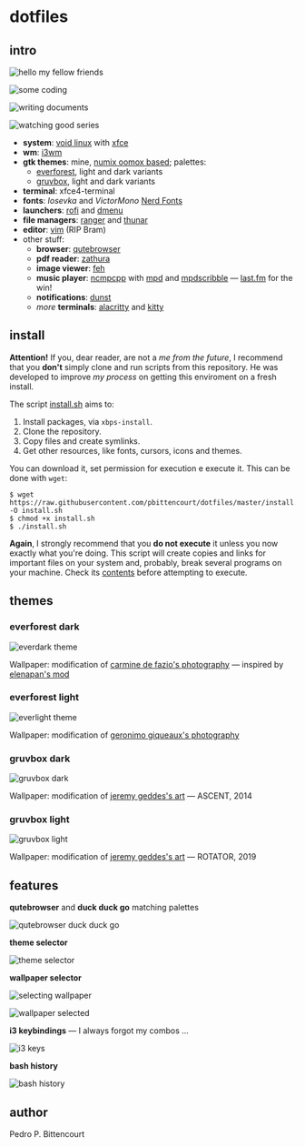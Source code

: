 # dotfiles

## intro

![hello my fellow friends](shots/01_start.png)

![some coding](shots/08_workflow.png)

![writing documents](shots/09_workflow.png)

![watching good series](shots/10_workflow.png)

- **system**: [void linux](https://voidlinux.org) with [xfce](https://docs.xfce.org/start)
- **wm**: [i3wm](https://i3wm.org)
- **gtk themes**: mine, [numix oomox based](https://github.com/themix-project/themix-gui); palettes:
    - [everforest](https://github.com/sainnhe/everforest), light and dark variants
    - [gruvbox](https://github.com/morhetz/gruvbox), light and dark variants
- **terminal**: xfce4-terminal
- **fonts**: _Iosevka_ and _VictorMono_ [Nerd Fonts](https://www.nerdfonts.com/font-downloads)
- **launchers**: [rofi](https://github.com/davatorium/rofi) and [dmenu](https://tools.suckless.org/dmenu/)
- **file managers**: [ranger](https://github.com/ranger/ranger) and [thunar](https://docs.xfce.org/xfce/thunar/start)
- **editor**: [vim](https://www.vim.org/) (RIP Bram)
- other stuff:
    - **browser**: [qutebrowser](https://www.qutebrowser.org)
    - **pdf reader**: [zathura](https://pwmt.org/projects/zathura/)
    - **image viewer**: [feh](https://github.com/derf/feh)
    - **music player**: [ncmpcpp](https://github.com/ncmpcpp/ncmpcpp) with [mpd](https://github.com/MusicPlayerDaemon/MPD) and [mpdscribble](https://github.com/MusicPlayerDaemon/mpdscribble) —  [last.fm](https://www.last.fm/user/pedrobitten) for the win!
    - **notifications**: [dunst](https://dunst-project.org/)
    - _more_ **terminals**: [alacritty](https://alacritty.org/) and [kitty](https://sw.kovidgoyal.net/kitty/)

## install

**Attention!** If you, dear reader, are not a _me from the future_, I recommend
that you **don't** simply clone and run scripts from this repository. He was
developed to improve _my process_ on getting this enviroment on a fresh
install.

The script [install.sh](install.sh) aims to:

1. Install packages, via `xbps-install`.
1. Clone the repository.
1. Copy files and create symlinks.
1. Get other resources, like fonts, cursors, icons and themes.

You can download it, set permission for execution e execute it. This can be
done with `wget`:

```
$ wget https://raw.githubusercontent.com/pbittencourt/dotfiles/master/install.sh -O install.sh
$ chmod +x install.sh
$ ./install.sh
```

**Again**, I strongly recommend that you **do not execute** it unless you now
exactly what you're doing. This script will create copies and links for
important files on your system and, probably, break several programs on your
machine. Check its [contents](install.sh) before attempting to execute.

## themes

### everforest dark

![everdark theme](shots/01_start.png "everdark theme")

Wallpaper: modification of [carmine de fazio's photography](https://unsplash.com/photos/3ytjETpQMNY)
—  inspired by [elenapan's mod](https://i.imgur.com/NuFVbLW.jpg)

### everforest light

![everlight theme](shots/everlight.png "everlight theme")

Wallpaper: modification of [geronimo giqueaux's photography](https://unsplash.com/photos/w2WUqRvTmtg)

### gruvbox dark

![gruvbox dark](shots/gruvdark.png "gruvbox dark")

Wallpaper: modification of [jeremy geddes's art](https://www.jeremygeddesart.com/painting_group/transient) —  ASCENT, 2014

### gruvbox light

![gruvbox light](shots/gruvlight.png "gruvbox light")

Wallpaper: modification of [jeremy geddes's art](https://www.jeremygeddesart.com/painting_group/transient) —  ROTATOR, 2019

## features

**qutebrowser** and **duck duck go** matching palettes

![qutebrowser duck duck go](shots/05_qutebrowser.png "qutebrowser duck duck go")

**theme selector**

![theme selector](shots/02_theme-selector.png "theme selector")

**wallpaper selector**

![selecting wallpaper](shots/03_wallpaper-selector.png "selecting wallpaper")

![wallpaper selected](shots/04_wallpaper-selected.png "wallpaper selected")

**i3 keybindings** —  I always forgot my combos ...

![i3 keys](shots/06_i3keys.png "i3 keys")

**bash history**

![bash history](shots/07_bash-history.png "bash history")

## author

Pedro P. Bittencourt
